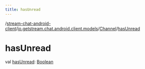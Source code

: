 ```yaml
---
title: hasUnread
---
```

/[stream-chat-android-client](../../index.md)/[io.getstream.chat.android.client.models](../index.md)/[Channel](index.md)/[hasUnread](hasUnread.md)  
  
  
  
# hasUnread  
val [hasUnread](hasUnread.md): [Boolean](https://kotlinlang.org/api/latest/jvm/stdlib/kotlin/-boolean/index.html)
